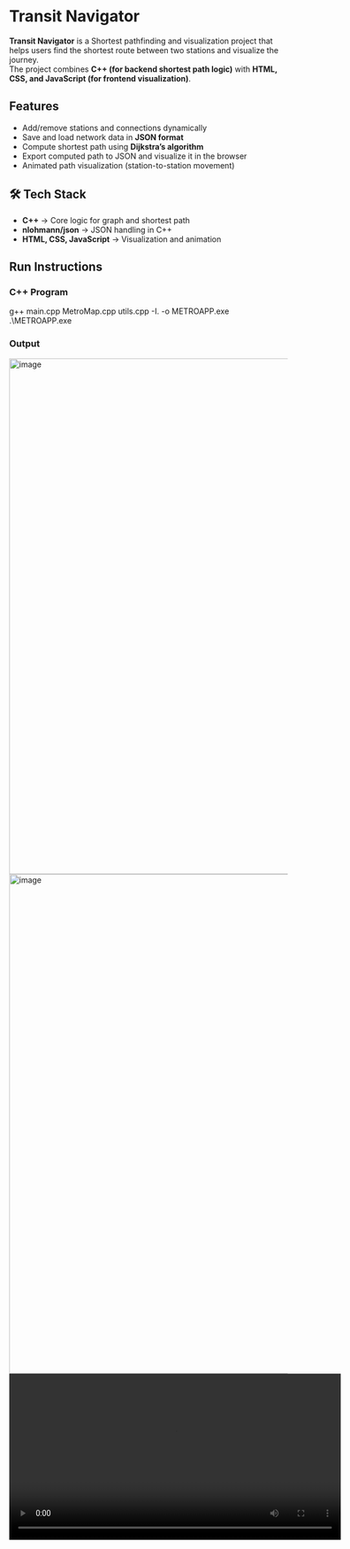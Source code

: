 # Transit Navigator

 **Transit Navigator** is a Shortest pathfinding and visualization project that helps users find the shortest route between two stations and visualize the journey.  
The project combines **C++ (for backend shortest path logic)** with **HTML, CSS, and JavaScript (for frontend visualization)**.  

## Features
- Add/remove stations and connections dynamically  
- Save and load network data in **JSON format**  
- Compute shortest path using **Dijkstra’s algorithm**  
- Export computed path to JSON and visualize it in the browser  
- Animated path visualization (station-to-station movement)  

## 🛠️ Tech Stack
- **C++** → Core logic for graph and shortest path  
- **nlohmann/json** → JSON handling in C++  
- **HTML, CSS, JavaScript** → Visualization and animation  


## Run Instructions

### C++ Program
g++ main.cpp MetroMap.cpp utils.cpp -I. -o METROAPP.exe                              
.\METROAPP.exe     
### Output
<img width="1351" height="931" alt="image" src="https://github.com/user-attachments/assets/ed212c38-ba87-4431-a5e3-c0ee31d03497" />
<img width="1132" height="902" alt="image" src="https://github.com/user-attachments/assets/444a0fa0-3366-4582-8ee6-4077247cc9c7" />
<video width="600" controls>
  <source src="C:\Users\snehal\Downloads\Shortest Path.mp4" type="video/mp4">
  Shortest Path
</video>







